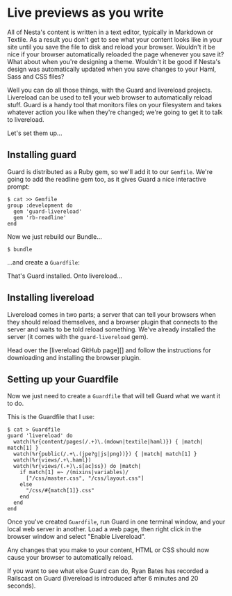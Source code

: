 # Live previews as you write

All of Nesta's content is written in a text editor, typically in Markdown or Textile. As a result you don't get to see what your content looks like in your site until you save the file to disk and reload your browser. Wouldn't it be nice if your browser automatically reloaded the page whenever you save it? What about when you're designing a theme. Wouldn't it be good if Nesta's design was automatically updated when you save changes to your Haml, Sass and CSS files?

Well you can do all those things, with the Guard and livereload projects. Livereload can be used to tell your web browser to automatically reload stuff. Guard is a handy tool that monitors files on your filesystem and takes whatever action you like when they're changed; we're going to get it to talk to livereload.

Let's set them up...

## Installing guard

Guard is distributed as a Ruby gem, so we'll add it to our `Gemfile`. We're going to add the readline gem too, as it gives Guard a nice interactive prompt:

    $ cat >> Gemfile
    group :development do
      gem 'guard-livereload'
      gem 'rb-readline'
    end

Now we just rebuild our Bundle...

    $ bundle

...and create a `Guardfile`:

That's Guard installed. Onto livereload...

## Installing livereload

Livereload comes in two parts; a server that can tell your browsers when they should reload themselves, and a browser plugin that connects to the server and waits to be told reload something. We've already installed the server (it comes with the `guard-livereload` gem).

Head over the [livereload GitHub page][] and follow the instructions for downloading and installing the browser plugin.

## Setting up your Guardfile

Now we just need to create a `Guardfile` that will tell Guard what we want it to do.

This is the Guardfile that I use:

    $ cat > Guardfile
    guard 'livereload' do
      watch(%r{content/pages(/.+)\.(mdown|textile|haml)}) { |match| match[1] }
      watch(%r{public(/.+\.(jpe?g|js|png))}) { |match| match[1] }
      watch(%r{views/.+\.haml})
      watch(%r{views/(.+)\.s[ac]ss}) do |match|
        if match[1] =~ /(mixins|variables)/
          ["/css/master.css", "/css/layout.css"]
        else
          "/css/#{match[1]}.css"
        end
      end
    end

Once you've created `Guardfile`, run Guard in one terminal window, and your local web server in another. Load a web page, then right click in the browser window and select "Enable Livereload".

Any changes that you make to your content, HTML or CSS should now cause your browser to automatically reload.

If you want to see what else Guard can do, Ryan Bates has recorded a Railscast on Guard (livereload is introduced after 6 minutes and 20 seconds).
